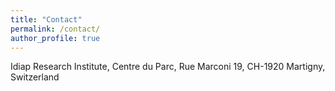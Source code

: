```yaml
---
title: "Contact"
permalink: /contact/
author_profile: true
---
```


Idiap Research Institute,
Centre du Parc, Rue Marconi 19,
CH-1920 Martigny, Switzerland